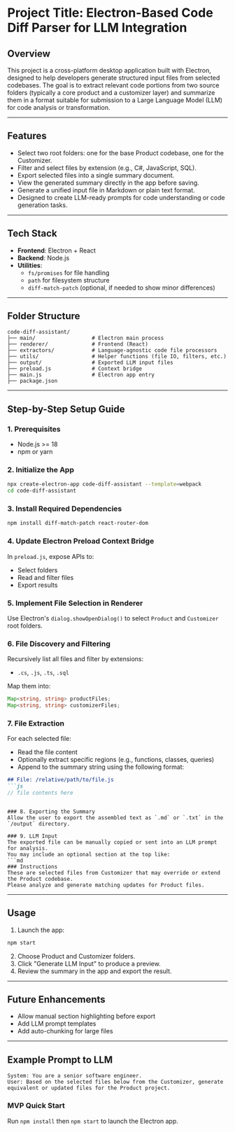 # Project Title: Electron-Based Code Diff Parser for LLM Integration

## Overview

This project is a cross-platform desktop application built with Electron, designed to help developers generate structured input files from selected codebases. The goal is to extract relevant code portions from two source folders (typically a core product and a customizer layer) and summarize them in a format suitable for submission to a Large Language Model (LLM) for code analysis or transformation.

---

## Features

- Select two root folders: one for the base Product codebase, one for the Customizer.
- Filter and select files by extension (e.g., C#, JavaScript, SQL).
- Export selected files into a single summary document.
- View the generated summary directly in the app before saving.
- Generate a unified input file in Markdown or plain text format.
- Designed to create LLM-ready prompts for code understanding or code generation tasks.

---

## Tech Stack

- **Frontend**: Electron + React
- **Backend**: Node.js
- **Utilities**:
  - `fs/promises` for file handling
  - `path` for filesystem structure
  - `diff-match-patch` (optional, if needed to show minor differences)

---

## Folder Structure

```
code-diff-assistant/
├── main/                  # Electron main process
├── renderer/              # Frontend (React)
├── extractors/            # Language-agnostic code file processors
├── utils/                 # Helper functions (file IO, filters, etc.)
├── output/                # Exported LLM input files
├── preload.js             # Context bridge
├── main.js                # Electron app entry
├── package.json
```

---

## Step-by-Step Setup Guide

### 1. Prerequisites

- Node.js >= 18
- npm or yarn

### 2. Initialize the App

```bash
npx create-electron-app code-diff-assistant --template=webpack
cd code-diff-assistant
```

### 3. Install Required Dependencies

```bash
npm install diff-match-patch react-router-dom
```

### 4. Update Electron Preload Context Bridge

In `preload.js`, expose APIs to:

- Select folders
- Read and filter files
- Export results

### 5. Implement File Selection in Renderer

Use Electron's `dialog.showOpenDialog()` to select `Product` and `Customizer` root folders.

### 6. File Discovery and Filtering

Recursively list all files and filter by extensions:

- `.cs`, `.js`, `.ts`, `.sql`

Map them into:

```ts
Map<string, string> productFiles;
Map<string, string> customizerFiles;
```

### 7. File Extraction

For each selected file:

- Read the file content
- Optionally extract specific regions (e.g., functions, classes, queries)
- Append to the summary string using the following format:

````md
## File: /relative/path/to/file.js
```js
// file contents here
````

````

### 8. Exporting the Summary
Allow the user to export the assembled text as `.md` or `.txt` in the `/output` directory.

### 9. LLM Input
The exported file can be manually copied or sent into an LLM prompt for analysis.
You may include an optional section at the top like:
```md
### Instructions
These are selected files from Customizer that may override or extend the Product codebase.
Please analyze and generate matching updates for Product files.
````

---

## Usage

1. Launch the app:

```bash
npm start
```

2. Choose Product and Customizer folders.
3. Click "Generate LLM Input" to produce a preview.
4. Review the summary in the app and export the result.

---

## Future Enhancements

- Allow manual section highlighting before export
- Add LLM prompt templates
- Add auto-chunking for large files

---

## Example Prompt to LLM

```
System: You are a senior software engineer.
User: Based on the selected files below from the Customizer, generate equivalent or updated files for the Product project.
```


### MVP Quick Start
Run `npm install` then `npm start` to launch the Electron app.

